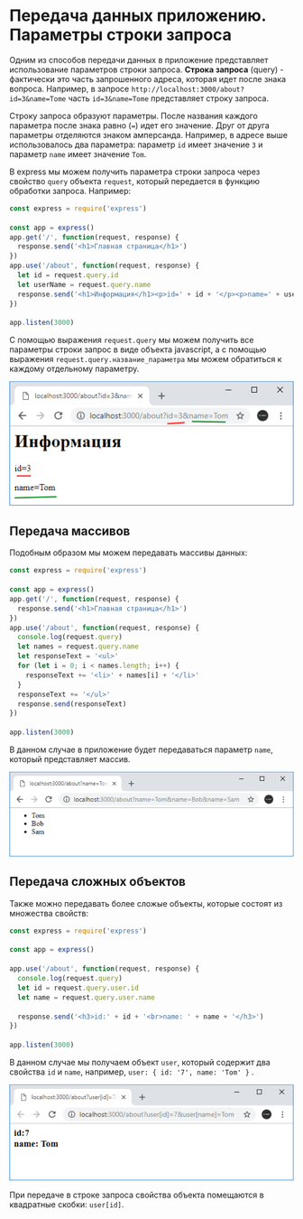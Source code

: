 # Передача данных приложению. Параметры строки запроса

Одним из способов передачи данных в приложение представляет использование параметров строки запроса. **Строка запроса** (query) - фактически это часть запрошенного адреса, которая идет после знака вопроса. Например, в запросе `http://localhost:3000/about?id=3&name=Tome` часть `id=3&name=Tome` представляет строку запроса.

Строку запроса образуют параметры. После названия каждого параметра после знака равно (`=`) идет его значение. Друг от друга параметры отделяются знаком амперсанда. Например, в адресе выше использовалось два параметра: параметр `id` имеет значение `3` и параметр `name` имеет значение `Tom`.

В express мы можем получить параметра строки запроса через свойство `query` объекта `request`, который передается в функцию обработки запроса. Например:

```js
const express = require('express')

const app = express()
app.get('/', function(request, response) {
  response.send('<h1>Главная страница</h1>')
})
app.use('/about', function(request, response) {
  let id = request.query.id
  let userName = request.query.name
  response.send('<h1>Информация</h1><p>id=' + id + '</p><p>name=' + userName + '</p>')
})

app.listen(3000)
```

С помощью выражения `request.query` мы можем получить все параметры строки запрос в виде объекта javascript, а с помощью выражения `request.query.название_параметра` мы можем обратиться к каждому отдельному параметру.

![4.25.png](4.25.png)

## Передача массивов

Подобным образом мы можем передавать массивы данных:

```js
const express = require('express')

const app = express()
app.get('/', function(request, response) {
  response.send('<h1>Главная страница</h1>')
})
app.use('/about', function(request, response) {
  console.log(request.query)
  let names = request.query.name
  let responseText = '<ul>'
  for (let i = 0; i < names.length; i++) {
    responseText += '<li>' + names[i] + '</li>'
  }
  responseText += '</ul>'
  response.send(responseText)
})

app.listen(3000)
```

В данном случае в приложение будет передаваться параметр `name`, который представляет массив.

![4.26.png](4.26.png)

## Передача сложных объектов

Также можно передавать более сложые объекты, которые состоят из множества свойств:

```js
const express = require('express')

const app = express()

app.use('/about', function(request, response) {
  console.log(request.query)
  let id = request.query.user.id
  let name = request.query.user.name

  response.send('<h3>id:' + id + '<br>name: ' + name + '</h3>')
})

app.listen(3000)
```

В данном случае мы получаем объект `user`, который содержит два свойства `id` и `name`, например, `user: { id: '7', name: 'Tom' }` .

![4.27.png](4.27.png)

При передаче в строке запроса свойства объекта помещаются в квадратные скобки: `user[id]`.
